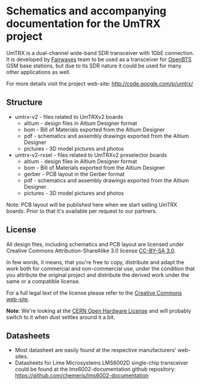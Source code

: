 Schematics and accompanying documentation for the UmTRX project
===============================================================

UmTRX is a dual-channel wide-band SDR transceiver with 1GbE connection. It is developed by [Fairwaves] team to be used as a transceiver for [OpenBTS] GSM base stations, but due to its SDR nature it could be used for many other applications as well.

For more details visit the project web-site: http://code.google.com/p/umtrx/

[Fairwaves]: http://www.fairwaves.ru/
[OpenBTS]: https://wush.net/trac/rangepublic/

Structure
---------

- umtrx-v2 - files related to UmTRXv2 boards
  - altium - design files in Altium Designer format
  - bom - Bill of Materials exported from the Altium Designer
  - pdf - schematics and assembly drawings exported from the Altium Designer
  - pictures - 3D model pictures and photos
- umtrx-v2-rxsel - files related to UmTRXv2 preselector boards
  - altium - design files in Altium Designer format
  - bom - Bill of Materials exported from the Altium Designer
  - gerber - PCB layout in the Gerber format
  - pdf - schematics and assembly drawings exported from the Altium Designer
  - pictures - 3D model pictures and photos

Note: PCB layout will be published here when we start selling UmTRX boards. Prior to that it's available per request to our partners.

License
-------

All design files, including schematics and PCB layout are licensed under Creative Commons Attribution-ShareAlike 3.0 license [CC-BY-SA 3.0].

In few words, it means, that you're free to copy, distribute and adapt the work both for commercial and non-commercial use, under the condition that you attribute the original project and distribute the derived work under the same or a compatible license.

For a full legal text of the license please refer to the [Creative Commons web-site][CC-BY-SA 3.0].

**Note**: We're looking at the [CERN Open Hardware License][OHL] and will probably switch to it when dust settles around it a bit.


[CC-BY-SA 3.0]: http://creativecommons.org/licenses/by-sa/3.0/
[OHL]: http://www.ohwr.org/projects/cernohl/wiki/

Datasheets
----------

* Most datasheet are easily found at the respective manufacturers' web-sites.
* Datasheets for Lime Microsystems LMS6002D single-chip transceiver could be found at the lms6002-documentation github repository: https://github.com/chemeris/lms6002-documentation
